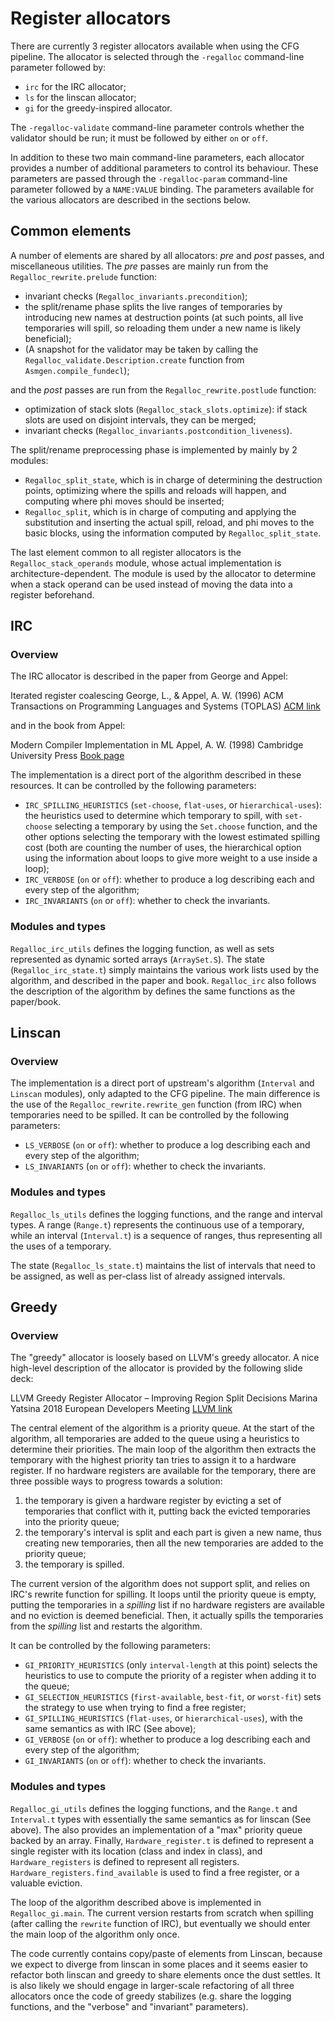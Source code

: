 # Register allocators

There are currently 3 register allocators available when using the CFG pipeline.
The allocator is selected through the `-regalloc` command-line parameter
followed by:

- `irc` for the IRC allocator;
- `ls` for the linscan allocator;
- `gi` for the greedy-inspired allocator.

The `-regalloc-validate` command-line parameter controls whether the validator
should be run; it must be followed by either `on` or `off`.

In addition to these two main command-line parameters, each allocator provides a
number of additional parameters to control its behaviour. These parameters are
passed through the `-regalloc-param` command-line parameter followed by a
`NAME:VALUE` binding. The parameters available for the various allocators are
described in the sections below.


## Common elements

A number of elements are shared by all allocators: *pre* and *post* passes, and
miscellaneous utilities. The *pre* passes are mainly run from the
`Regalloc_rewrite.prelude` function:

- invariant checks (`Regalloc_invariants.precondition`);
- the split/rename phase splits the live ranges of temporaries by introducing
  new names at destruction points (at such points, all live temporaries will
  spill, so reloading them under a new name is likely beneficial);
- (A snapshot for the validator may be taken by calling the
  `Regalloc_validate.Description.create` function from
  `Asmgen.compile_fundecl`);

and the *post* passes are run from the `Regalloc_rewrite.postlude` function:

- optimization of stack slots (`Regalloc_stack_slots.optimize`): if stack slots
  are used on disjoint intervals, they can be merged;
- invariant checks (`Regalloc_invariants.postcondition_liveness`).

The split/rename preprocessing phase is implemented by mainly by 2 modules:

- `Regalloc_split_state`, which is in charge of determining the destruction
  points, optimizing where the spills and reloads will happen, and computing
  where phi moves should be inserted;
- `Regalloc_split`, which is in charge of computing and applying the
  substitution and inserting the actual spill, reload, and phi moves to the
  basic blocks, using the information computed by `Regalloc_split_state`.

The last element common to all register allocators is the
`Regalloc_stack_operands` module, whose actual implementation is
architecture-dependent. The module is used by the allocator to determine when a
stack operand can be used instead of moving the data into a register beforehand.


## IRC

### Overview

The IRC allocator is described in the paper from George and Appel:

  Iterated register coalescing
  George, L., & Appel, A. W. (1996)
  ACM Transactions on Programming Languages and Systems (TOPLAS)
  [ACM link](https://dl.acm.org/doi/abs/10.1145/229542.229546)

and in the book from Appel:

  Modern Compiler Implementation in ML
  Appel, A. W. (1998)
  Cambridge University Press
  [Book page](https://www.cs.princeton.edu/~appel/modern/ml/)

The implementation is a direct port of the algorithm described in these
resources. It can be controlled by the following parameters:

- `IRC_SPILLING_HEURISTICS` (`set-choose`, `flat-uses`, or `hierarchical-uses`):
  the heuristics used to determine which temporary to spill, with `set-choose`
  selecting a temporary by using the `Set.choose` function, and the other
  options selecting the temporary with the lowest estimated spilling cost (both
  are counting the number of uses, the hierarchical option using the information
  about loops to give more weight to a use inside a loop);
- `IRC_VERBOSE` (`on` or `off`): whether to produce a log describing each and
  every step of the algorithm;
- `IRC_INVARIANTS` (`on` or `off`): whether to check the invariants.


### Modules and types

`Regalloc_irc_utils` defines the logging function, as well as sets represented
as dynamic sorted arrays (`ArraySet.S`). The state (`Regalloc_irc_state.t`)
simply maintains the various work lists used by the algorithm, and described in
the paper and book. `Regalloc_irc` also follows the description of the algorithm
by defines the same functions as the paper/book.


## Linscan

### Overview

The implementation is a direct port of upstream's algorithm (`Interval` and
`Linscan` modules), only adapted to the CFG pipeline. The main difference is the
use of the `Regalloc_rewrite.rewrite_gen` function (from IRC) when temporaries
need to be spilled. It can be controlled by the following parameters:

- `LS_VERBOSE` (`on` or `off`): whether to produce a log describing each and
  every step of the algorithm;
- `LS_INVARIANTS` (`on` or `off`): whether to check the invariants.


### Modules and types

`Regalloc_ls_utils` defines the logging functions, and the range and interval
types. A range (`Range.t`) represents the continuous use of a temporary, while
an interval (`Interval.t`) is a sequence of ranges, thus representing all the
uses of a temporary.

The state (`Regalloc_ls_state.t`) maintains the list of intervals that need to
be assigned, as well as per-class list of already assigned intervals.


## Greedy

### Overview

The "greedy" allocator is loosely based on LLVM's greedy allocator. A nice
high-level description of the allocator is provided by the following slide deck:

  LLVM Greedy Register Allocator – Improving Region Split Decisions
  Marina Yatsina
  2018 European Developers Meeting
  [LLVM link](https://llvm.org/devmtg/2018-04/slides/Yatsina-LLVM%20Greedy%20Register%20Allocator.pdf)

The central element of the algorithm is a priority queue. At the start of the
algorithm, all temporaries are added to the queue using a heuristics to
determine their priorities. The main loop of the algorithm then extracts the
temporary with the highest priority tan tries to assign it to a hardware
register. If no hardware registers are available for the temporary, there are
three possible ways to progress towards a solution:

1. the temporary is given a hardware register by evicting a set of temporaries
   that conflict with it, putting back the evicted temporaries into the priority
   queue;
2. the temporary's interval is split and each part is given a new name, thus
   creating new temporaries, then all the new temporaries are added to the
   priority queue;
3. the temporary is spilled.

The current version of the algorithm does not support split, and relies on IRC's
rewrite function for spilling. It loops until the priority queue is empty,
putting the temporaries in a *spilling* list if no hardware registers are
available and no eviction is deemed beneficial. Then, it actually spills the
temporaries from the *spilling* list and restarts the algorithm.

It can be controlled by the following parameters:

- `GI_PRIORITY_HEURISTICS` (only `interval-length` at this point) selects the
  heuristics to use to compute the priority of a register when adding it to the
  queue;
- `GI_SELECTION_HEURISTICS` (`first-available`, `best-fit`, or `worst-fit`) sets
  the strategy to use when trying to find a free register;
- `GI_SPILLING_HEURISTICS` (`flat-uses`, or `hierarchical-uses`), with the same
  semantics as with IRC (See above);
- `GI_VERBOSE` (`on` or `off`): whether to produce a log describing each and
  every step of the algorithm;
- `GI_INVARIANTS` (`on` or `off`): whether to check the invariants.


### Modules and types

`Regalloc_gi_utils` defines the logging functions, and the `Range.t` and
`Interval.t` types with essentially the same semantics as for linscan (See
above). The also provides an implementation of a "max" priority queue backed by
an array. Finally, `Hardware_register.t` is defined to represent a single
register with its location (class and index in class), and `Hardware_registers`
is defined to represent all registers. `Hardware_registers.find_available` is
used to find a free register, or a valuable eviction.

The loop of the algorithm described above is implemented in `Regalloc_gi.main`.
The current version restarts from scratch when spilling (after calling the
`rewrite` function of IRC), but eventually we should enter the main loop of the
algorithm only once.

The code currently contains copy/paste of elements from Linscan, because we
expect to diverge from linscan in some places and it seems easier to refactor
both linscan and greedy to share elements once the dust settles. It is also
likely we should engage in larger-scale refactoring of all three allocators once
the code of greedy stabilizes (e.g. share the logging functions, and the
"verbose" and "invariant" parameters).
